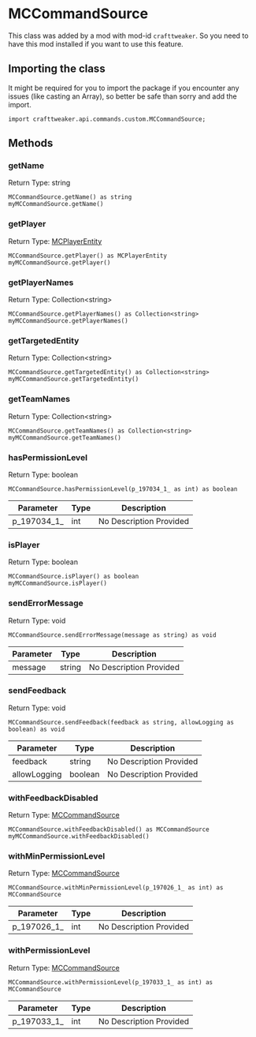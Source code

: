 # MCCommandSource

This class was added by a mod with mod-id `crafttweaker`. So you need to have this mod installed if you want to use this feature.

## Importing the class

It might be required for you to import the package if you encounter any issues (like casting an Array), so better be safe than sorry and add the import.
```zenscript
import crafttweaker.api.commands.custom.MCCommandSource;
```


## Methods

### getName

Return Type: string

```zenscript
MCCommandSource.getName() as string
myMCCommandSource.getName()
```
### getPlayer

Return Type: [MCPlayerEntity](/vanilla/api/entity/MCPlayerEntity)

```zenscript
MCCommandSource.getPlayer() as MCPlayerEntity
myMCCommandSource.getPlayer()
```
### getPlayerNames

Return Type: Collection&lt;string&gt;

```zenscript
MCCommandSource.getPlayerNames() as Collection<string>
myMCCommandSource.getPlayerNames()
```
### getTargetedEntity

Return Type: Collection&lt;string&gt;

```zenscript
MCCommandSource.getTargetedEntity() as Collection<string>
myMCCommandSource.getTargetedEntity()
```
### getTeamNames

Return Type: Collection&lt;string&gt;

```zenscript
MCCommandSource.getTeamNames() as Collection<string>
myMCCommandSource.getTeamNames()
```
### hasPermissionLevel

Return Type: boolean

```zenscript
MCCommandSource.hasPermissionLevel(p_197034_1_ as int) as boolean
```
| Parameter | Type | Description |
|-----------|------|-------------|
| p_197034_1_ | int | No Description Provided |
### isPlayer

Return Type: boolean

```zenscript
MCCommandSource.isPlayer() as boolean
myMCCommandSource.isPlayer()
```
### sendErrorMessage

Return Type: void

```zenscript
MCCommandSource.sendErrorMessage(message as string) as void
```
| Parameter | Type | Description |
|-----------|------|-------------|
| message | string | No Description Provided |
### sendFeedback

Return Type: void

```zenscript
MCCommandSource.sendFeedback(feedback as string, allowLogging as boolean) as void
```
| Parameter | Type | Description |
|-----------|------|-------------|
| feedback | string | No Description Provided |
| allowLogging | boolean | No Description Provided |
### withFeedbackDisabled

Return Type: [MCCommandSource](/vanilla/api/commands/custom/MCCommandSource)

```zenscript
MCCommandSource.withFeedbackDisabled() as MCCommandSource
myMCCommandSource.withFeedbackDisabled()
```
### withMinPermissionLevel

Return Type: [MCCommandSource](/vanilla/api/commands/custom/MCCommandSource)

```zenscript
MCCommandSource.withMinPermissionLevel(p_197026_1_ as int) as MCCommandSource
```
| Parameter | Type | Description |
|-----------|------|-------------|
| p_197026_1_ | int | No Description Provided |
### withPermissionLevel

Return Type: [MCCommandSource](/vanilla/api/commands/custom/MCCommandSource)

```zenscript
MCCommandSource.withPermissionLevel(p_197033_1_ as int) as MCCommandSource
```
| Parameter | Type | Description |
|-----------|------|-------------|
| p_197033_1_ | int | No Description Provided |


